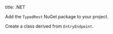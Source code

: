 title: .NET

Add the `TypedRest` NuGet package to your project.

Create a class derived from `EntryEndpoint`.
